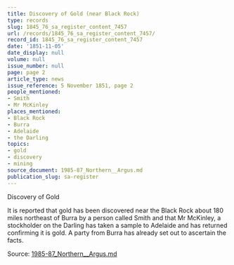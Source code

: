 ```yaml
---
title: Discovery of Gold (near Black Rock)
type: records
slug: 1845_76_sa_register_content_7457
url: /records/1845_76_sa_register_content_7457/
record_id: 1845_76_sa_register_content_7457
date: '1851-11-05'
date_display: null
volume: null
issue_number: null
page: page 2
article_type: news
issue_reference: 5 November 1851, page 2
people_mentioned:
- Smith
- Mr McKinley
places_mentioned:
- Black Rock
- Burra
- Adelaide
- the Darling
topics:
- gold
- discovery
- mining
source_document: 1985-87_Northern__Argus.md
publication_slug: sa-register
---
```


Discovery of Gold

It is reported that gold has been discovered near the Black Rock about 180 miles northeast of Burra by a person called Smith and that Mr McKinley, a stockholder on the Darling has taken a sample to Adelaide and has returned confirming it is gold.  A party from Burra has already set out to ascertain the facts.

Source: [1985-87_Northern__Argus.md](/downloads/markdown/1985-87_Northern__Argus.md)
